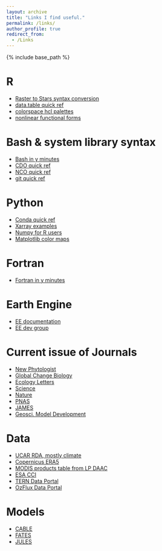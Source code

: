 ```yaml
---
layout: archive
title: "Links I find useful."
permalink: /links/
author_profile: true
redirect_from:
  - /Links
---
```


{% include base_path %}


R
======
- [Raster to Stars syntax conversion](https://github.com/r-spatial/stars/wiki/How-%60raster%60-functions-map-to-%60stars%60-functions)  
- [data.table quick ref](https://s3.amazonaws.com/assets.datacamp.com/blog_assets/datatable_Cheat_Sheet_R.pdf)
- [colorspace hcl palettes](https://colorspace.r-forge.r-project.org/articles/hcl_palettes.html)
- [nonlinear functional forms](https://www.statforbiology.com/2020/stat_nls_usefulfunctions/)

Bash & system library syntax
======
- [Bash in y minutes](https://learnxinyminutes.com/docs/bash/)
- [CDO quick ref](https://code.mpimet.mpg.de/projects/cdo/embedded/cdo_refcard.pdf)
- [NCO quick ref](http://nco.sourceforge.net/nco_rfr_crd.pdf)
- [git quick ref](https://education.github.com/git-cheat-sheet-education.pdf)

Python
======
- [Conda quick ref](https://docs.conda.io/projects/conda/en/4.6.0/_downloads/52a95608c49671267e40c689e0bc00ca/conda-cheatsheet.pdf)
- [Xarray examples](http://xarray.pydata.org/en/stable/examples.html)
- [Numpy for R users](http://mathesaurus.sourceforge.net/r-numpy.html)
- [Matplotlib color maps](https://matplotlib.org/tutorials/colors/colormaps.html)

Fortran
======
- [Fortran in y minutes](https://learnxinyminutes.com/docs/fortran95/)

Earth Engine
=====
- [EE documentation](https://developers.google.com/earth-engine/)
- [EE dev group](https://groups.google.com/forum/#!forum/google-earth-engine-developers)

Current issue of Journals
=========================
- [New Phytologist](https://nph.onlinelibrary.wiley.com/toc/14698137/current)  
- [Global Change Biology](https://onlinelibrary.wiley.com/toc/13652486/current)  
- [Ecology Letters](https://onlinelibrary.wiley.com/toc/14610248/current)  
- [Science](https://science.sciencemag.org/content/369/6502?current-issue=y)
- [Nature](https://www.nature.com/nature/current-issue)
- [PNAS](https://www.pnas.org/content/current)
- [JAMES](https://agupubs.onlinelibrary.wiley.com/journal/19422466)
- [Geosci. Model Development](https://gmd.copernicus.org/)


Data
=====
- [UCAR RDA, mostly climate](https://rda.ucar.edu/)
- [Copernicus ERA5](https://cds.climate.copernicus.eu/cdsapp#!/search?type=dataset&text=ERA5)
- [MODIS products table from LP DAAC](https://lpdaac.usgs.gov/product_search/?collections=Combined+MODIS&collections=Terra+MODIS&collections=Aqua+MODIS&view=list)
- [ESA CCI](http://cci.esa.int/data)
- [TERN Data Portal](https://portal.tern.org.au/#/71d1463f)
- [OzFlux Data Portal](http://data.ozflux.org.au/portal/home.jspx)

Models
=====
- [CABLE](https://www.cawcr.gov.au/research/cable/)
- [FATES](https://github.com/NGEET/fates)
- [JULES](https://jules.jchmr.org/)
